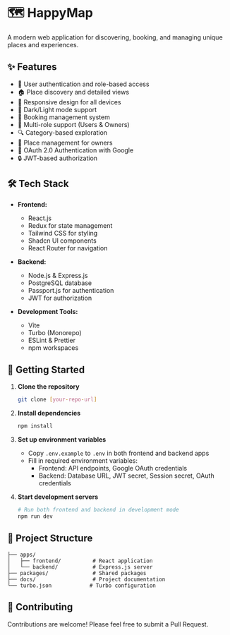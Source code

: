 # 🗺️ HappyMap

A modern web application for discovering, booking, and managing unique places and experiences.

## ✨ Features

- 🔐 User authentication and role-based access
- 🏠 Place discovery and detailed views
- 📱 Responsive design for all devices
- 🌙 Dark/Light mode support
- 📅 Booking management system
- 👥 Multi-role support (Users & Owners)
- 🔍 Category-based exploration
- 📍 Place management for owners
- 🔑 OAuth 2.0 Authentication with Google
- 🔒 JWT-based authorization

## 🛠️ Tech Stack

- **Frontend:**

  - React.js
  - Redux for state management
  - Tailwind CSS for styling
  - Shadcn UI components
  - React Router for navigation

- **Backend:**

  - Node.js & Express.js
  - PostgreSQL database
  - Passport.js for authentication
  - JWT for authorization

- **Development Tools:**
  - Vite
  - Turbo (Monorepo)
  - ESLint & Prettier
  - npm workspaces

## 🚀 Getting Started

1. **Clone the repository**

   ```bash
   git clone [your-repo-url]
   ```

2. **Install dependencies**

   ```bash
   npm install
   ```

3. **Set up environment variables**

   - Copy `.env.example` to `.env` in both frontend and backend apps
   - Fill in required environment variables:
     - Frontend: API endpoints, Google OAuth credentials
     - Backend: Database URL, JWT secret, Session secret, OAuth credentials

4. **Start development servers**

   ```bash
   # Run both frontend and backend in development mode
   npm run dev

   ```

## 📁 Project Structure

```
├── apps/
│   ├── frontend/          # React application
│   └── backend/           # Express.js server
├── packages/              # Shared packages
├── docs/                  # Project documentation
└── turbo.json            # Turbo configuration
```

## 🤝 Contributing

Contributions are welcome! Please feel free to submit a Pull Request.
